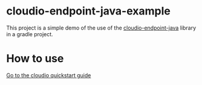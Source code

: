# cloudio-endpoint-java-example
This project is a simple demo of the use of the [cloudio-endpoint-java](https://github.com/cloudio-project/cloudio-endpoint-java)  library in a gradle project.
# How to use
[Go to the cloudio quickstart guide](https://cloudio.hevs.ch/#/getting_started/quickstart_guide)
